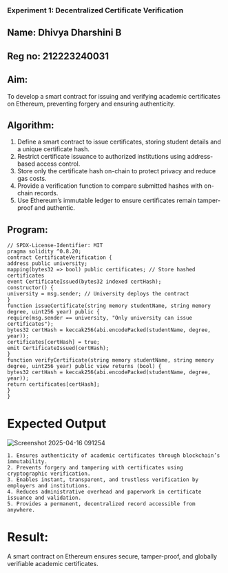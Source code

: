 ### Experiment 1: Decentralized Certificate Verification
## Name: Dhivya Dharshini B
## Reg no: 212223240031
## Aim:
  To develop a smart contract for issuing and verifying academic certificates on Ethereum, preventing forgery and ensuring authenticity.
## Algorithm:
1. Define a smart contract to issue certificates, storing student details and a unique certificate hash.  
2. Restrict certificate issuance to authorized institutions using address-based access control.  
3. Store only the certificate hash on-chain to protect privacy and reduce gas costs.  
4. Provide a verification function to compare submitted hashes with on-chain records.  
5. Use Ethereum’s immutable ledger to ensure certificates remain tamper-proof and authentic.
## Program:
```
// SPDX-License-Identifier: MIT
pragma solidity ^0.8.20;
contract CertificateVerification {
address public university;
mapping(bytes32 => bool) public certificates; // Store hashed certificates
event CertificateIssued(bytes32 indexed certHash);
constructor() {
university = msg.sender; // University deploys the contract
}
function issueCertificate(string memory studentName, string memory degree, uint256 year) public {
require(msg.sender == university, "Only university can issue certificates");
bytes32 certHash = keccak256(abi.encodePacked(studentName, degree, year));
certificates[certHash] = true;
emit CertificateIssued(certHash);
}
function verifyCertificate(string memory studentName, string memory degree, uint256 year) public view returns (bool) {
bytes32 certHash = keccak256(abi.encodePacked(studentName, degree, year));
return certificates[certHash];
}
}
```
# Expected Output
![Screenshot 2025-04-16 091254](https://github.com/user-attachments/assets/de5d4b62-e608-411e-8404-dedb0c6cdb2a)

```
1. Ensures authenticity of academic certificates through blockchain’s immutability.  
2. Prevents forgery and tampering with certificates using cryptographic verification.  
3. Enables instant, transparent, and trustless verification by employers and institutions.  
4. Reduces administrative overhead and paperwork in certificate issuance and validation.  
5. Provides a permanent, decentralized record accessible from anywhere.
```
# Result:
A smart contract on Ethereum ensures secure, tamper-proof, and globally verifiable academic certificates.

